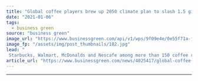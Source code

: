 ```yaml
---
title: "Global coffee players brew up 2050 climate plan to slash 1.5 gigatonnes of CO2"
date: "2021-01-06"
tags: 
  - business green
source: "business green"
image_url: "https://www.businessgreen.com/api/v1/wps/9f09e4e/0e55f71a-faf4-424d-b6c4-5042c4e93cfd/3/Brazil-coffee-plantation-credit-dolphin-photo-istock-185x114.jpg"
image_fp: "/assets/img/post_thumbnails/182.jpg"
lead: "
 Starbucks, Walmart, McDonalds and Nescafe among more than 150 coffee retailers and producers to join collective pledge to invest in forestry protection and smallholder farm efficiency ..."
article_url: "https://www.businessgreen.com/news/4025417/global-coffee-players-brew-2050-climate-plan-slash-gigatonnes-co2"
---
```


---
